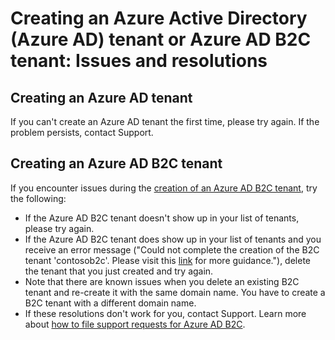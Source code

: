 <properties
	pageTitle="Azure Active Directory: Create tenant support topic | Microsoft Azure"
	description="Creating an Azure Active Directory tenant or an Azure Active Directory B2C tenant: Issues and resolutions"
	services="active-directory-b2c"
	documentationCenter=""
	authors="swkrish"
	manager="msmbaldwin"
	editor="bryanla"/>

<tags
	ms.service="active-directory-b2c"
	ms.workload="identity"
	ms.tgt_pltfrm="na"
	ms.devlang="na"
	ms.topic="article"
	ms.date="08/30/2016"
	ms.author="swkrish"/>

# Creating an Azure Active Directory (Azure AD) tenant or Azure AD B2C tenant: Issues and resolutions

## Creating an Azure AD tenant

If you can't create an Azure AD tenant the first time, please try again. If the problem persists, contact Support.

## Creating an Azure AD B2C tenant

If you encounter issues during the [creation of an Azure AD B2C tenant](active-directory-b2c-get-started.md), try the following:
 
- If the Azure AD B2C tenant doesn't show up in your list of tenants, please try again.
- If the Azure AD B2C tenant does show up in your list of tenants and you receive an error message ("Could not complete the creation of the B2C tenant 'contosob2c'. Please visit this [link](http://go.microsoft.com/fwlink/?LinkID=624192&clcid=0x409) for more guidance."), delete the tenant that you just created and try again.
- Note that there are known issues when you delete an existing B2C tenant and re-create it with the same domain name. You have to create a B2C tenant with a different domain name.
- If these resolutions don't work for you, contact Support. Learn more about [how to file support requests for Azure AD B2C](active-directory-b2c-support.md).
